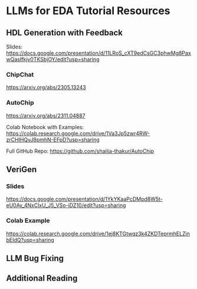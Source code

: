 # LLMs for EDA Tutorial Resources


## HDL Generation with Feedback
Slides: https://docs.google.com/presentation/d/11LRoS_cXT9edCsGC3phwMg8PaxwQasIfkjv0TKSbjOY/edit?usp=sharing

### ChipChat
https://arxiv.org/abs/2305.13243

### AutoChip
https://arxiv.org/abs/2311.04887

Colab Notebook with Examples: https://colab.research.google.com/drive/1Va3Jp5zwr4RW-zrCHIHQvJ8pmhN-EFpD?usp=sharing

Full GitHub Repo: https://github.com/shailja-thakur/AutoChip

## VeriGen

### Slides
https://docs.google.com/presentation/d/1YkYKaaPcDMpd8W5t-eU0Ay_4NxClxU_J5_VSo-iDZ10/edit?usp=sharing

### Colab Example
https://colab.research.google.com/drive/1ej8KTGtwqz3k4ZKDTeprmhELZinbEIdQ?usp=sharing

## LLM Bug Fixing

## Additional Reading
